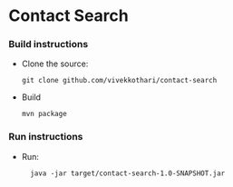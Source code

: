 # Contact Search

### Build instructions
  - Clone the source:

        git clone github.com/vivekkothari/contact-search

  - Build

        mvn package

### Run instructions
- Run:

        java -jar target/contact-search-1.0-SNAPSHOT.jar
